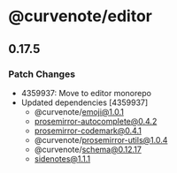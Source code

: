 # @curvenote/editor

## 0.17.5

### Patch Changes

- 4359937: Move to editor monorepo
- Updated dependencies [4359937]
  - @curvenote/emoji@1.0.1
  - prosemirror-autocomplete@0.4.2
  - prosemirror-codemark@0.4.1
  - @curvenote/prosemirror-utils@1.0.4
  - @curvenote/schema@0.12.17
  - sidenotes@1.1.1
